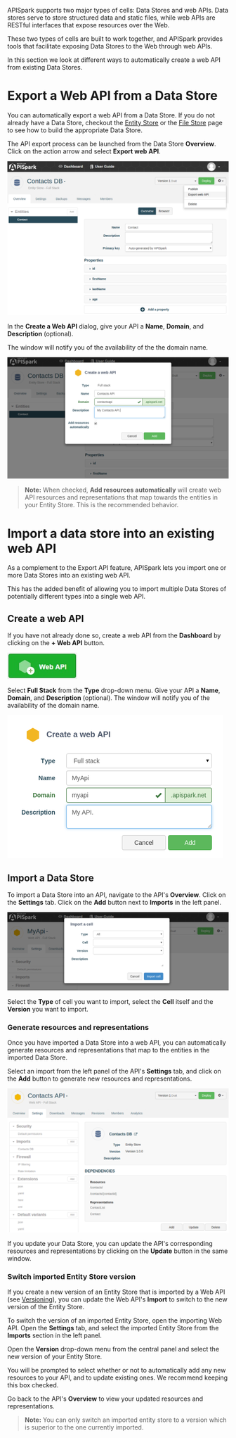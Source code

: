 
APISpark supports two major types of cells: Data Stores and web APIs. Data stores serve to store structured data and static files, while web APIs are RESTful interfaces that expose resources over the Web.

These two types of cells are built to work together, and APISpark provides tools that facilitate exposing Data Stores to the Web through web APIs.

In this section we look at different ways to automatically create a web API from existing Data Stores.

# Export a Web API from a Data Store

You can automatically export a web API from a Data Store. If you do not already have a Data Store, checkout the [Entity Store](/technical-resources/apispark/guide/store/entity-stores/model-data "Entity Store") or the [File Store](/technical-resources/apispark/guide/store/file-stores "File Store") page to see how to build the appropriate Data Store.

The API export process can be launched from the Data Store **Overview**. Click on the action arrow and select **Export web API**.

![export custom API](images/exportfromstore.png "export custom API")

In the **Create a Web API** dialog, give your API a **Name**, **Domain**, and **Description** (optional).

The window will notify you of the availability of the the domain name.

![Create a web API](images/exportapi.png "Create a web API")

  > **Note:** When checked, **Add resources automatically** will create web API resources and representations that map towards the entities in your Entity Store. This is the recommended behavior.

# Import a data store into an existing web API

As a complement to the Export API feature, APISpark lets you import one or more Data Stores into an existing web API.

This has the added benefit of allowing you to import multiple Data Stores of potentially different types into a single web API.  

## Create a web API

If you have not already done so, create a web API from the **Dashboard** by clicking on the **+ Web API** button.

![+web API](images/web-api.jpg "+web API")

Select **Full Stack** from the **Type** drop-down menu. Give your API a **Name**, **Domain**, and **Description** (optional).
The window will notify you of the availability of the domain name.

![Create a web API](images/createapi.png "Create a web API")


## Import a Data Store

To import a Data Store into an API, navigate to the API's **Overview**. Click on the **Settings** tab. Click on the **Add** button next to **Imports** in the left panel.

![+Import](images/import.png "+Import")

Select the **Type** of cell you want to import, select the **Cell** itself and the **Version** you want to import.

### Generate resources and representations

Once you have imported a Data Store into a web API, you can automatically generate resources and representations that map to the entities in the imported Data Store.

Select an import from the left panel of the API's **Settings** tab, and click on the **Add** button to generate new resources and representations.

![Generate Resources](images/generateResources.png "Generate Resources")

If you update your Data Store, you can update the API's corresponding resources and representations by clicking on the **Update** button in the same window.

### Switch imported Entity Store version

If you create a new version of an Entity Store that is imported by a Web API (see [Versioning](/technical-resources/apispark/guide/explore/versioning "Versioning")), you can update the Web API's **Import** to switch to the new version of the Entity Store.

To switch the version of an imported Entity Store, open the importing Web API. Open the **Settings** tab, and select the imported Entity Store from the **Imports** section in the left panel.

Open the **Version** drop-down menu from the central panel and select the new version of your Entity Store.

You will be prompted to select whether or not to automatically add any new resources to your API, and to update existing ones. We recommend keeping this box checked.

Go back to the API's **Overview** to view your updated resources and representations.

> **Note:** You can only switch an imported entity store to a version which is superior to the one currently imported.
